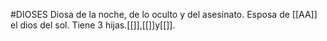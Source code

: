 #DIOSES 
Diosa de la noche, de lo oculto y del asesinato.
Esposa de [[AA]] el dios del sol.
Tiene 3 hijas.[[]],[[]]y[[]].